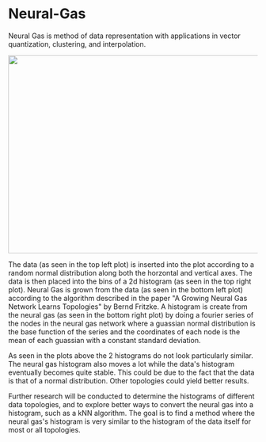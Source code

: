 # Neural-Gas
Neural Gas is method of data representation with applications in vector quantization, clustering, and interpolation.

<img src="https://github.com/PopeyedLocket/Neural-Gas/blob/master/video1.gif" width="600" height="400">

The data (as seen in the top left plot) is inserted into the plot according to a random normal distribution along both the horzontal and vertical axes. The data is then placed into the bins of a 2d histogram (as seen in the top right plot). Neural Gas is grown from the data (as seen in the bottom left plot) according to the algorithm described in the paper "A Growing Neural Gas Network Learns Topologies" by Bernd Fritzke. A histogram is create from the neural gas (as seen in the bottom right plot) by doing a fourier series of the nodes in the neural gas network where a guassian normal distribution is the base function of the series and the coordinates of each node is the mean of each guassian with a constant standard deviation. 

As seen in the plots above the 2 histograms do not look particularly similar. The neural gas histogram also moves a lot while the data's histogram eventually becomes quite stable. This could be due to the fact that the data is that of a normal distribution. Other topologies could yield better results.

Further research will be conducted to determine the histograms of different data topologies, and to explore better ways to convert the neural gas into a histogram, such as a kNN algorithm. The goal is to find a method where the neural gas's histogram is very similar to the histogram of the data itself for most or all topologies.

